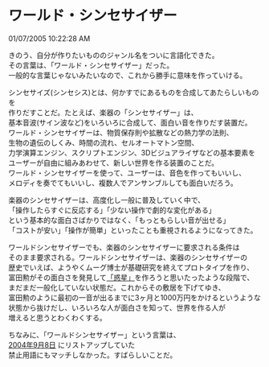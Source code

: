 ワールド・シンセサイザー
====
01/07/2005 10:22:28 AM


<p>きのう、自分が作りたいもののジャンル名をついに言語化できた。<br />
その言葉は、「ワールド・シンセサイザー」だった。<br />
一般的な言葉じゃないみたいなので、これから勝手に意味を作っていける。</p>

<p>シンセサイズ(シンセシス)とは、何かすでにあるものを合成してあたらしいものを<br />
作りだすことだ。たとえば、楽器の「シンセサイザー」は、<br />
基本音波(サイン波など)をいろいろに合成して、面白い音を作りだす装置だ。<br />
ワールド・シンセサイザーは、物質保存則や拡散などの熱力学の法則、<br />
生物の遺伝のしくみ、時間の流れ、セルオートマトン空間、<br />
力学演算エンジン、スクリプトエンジン、3Dビジュアライザなどの基本要素を<br />
ユーザーが自由に組みあわせて、新しい世界を作る装置のことだ。<br />
ワールド・シンセサイザーを使って、ユーザーは、音色を作ってもいいし、<br />
メロディを奏でてもいいし、複数人でアンサンブルしても面白いだろう。</p>

<p>楽器のシンセサイザーは、高度化し一般に普及していく中で、<br />
「操作したらすぐに反応する」「少ない操作で劇的な変化がある」<br />
という基本的な面白さばかりではなく、「もっともらしい音が出せる」<br />
「コストが安い」「操作が簡単」といったことも重視されるようになってきた。</p>

<p>ワールドシンセサイザーでも、楽器のシンセサイザーに要求される条件は<br />
そのまま要求される。ワールドシンセサイザーは、楽器のシンセサイザーの<br />
歴史でいえば、ようやくムーグ博士が基礎研究を終えてプロトタイプを作り、<br />
富田勲がその面白さを発見して<a href="http://www.amazon.co.jp/exec/obidos/ASIN/B00005EGBX/250-2359231-0756256">「惑星」</a>を作ろうと思いたったような段階で、<br />
まだまだ一般化していない状態だ。これからその敷居を下げてゆき、<br />
富田勲のように最初の一音が出るまでに3ヶ月と1000万円をかけるというような<br />
状態から抜けだし、いろいろな人が面白さを知って、世界を作る人が<br />
増えると思うとわくわくする。</p>

<p>ちなみに、「ワールドシンセサイザー」という言葉は、<br />
<a href="ithub.com/kengonakajima/blog/blob/master/articles/game_industory.md">2004年9月8日</a> にリストアップしていた<br />
禁止用語にもマッチしなかった。すばらしいことだ。</p>
